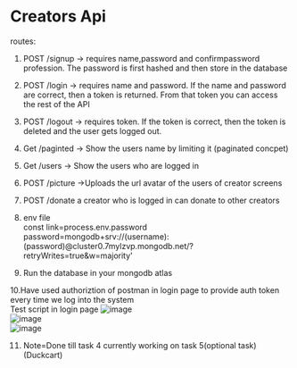 
# Creators Api
routes: 

1. POST /signup -> requires name,password and confirmpassword profession. The password is first hashed and then store in the database

2. POST /login -> requires name and password. If the name and password are correct, then a token is returned. From that token you can access the rest of the API

3. POST /logout -> requires token. If the token is correct, then the token is deleted and the user gets logged out.

4. Get /paginted -> Show the users name by limiting it (paginated concpet)

5. Get /users -> Show the users who are logged in

6. POST /picture ->Uploads the url avatar of the users of creator screens

7. POST /donate a creator who is logged in can donate to other creators 

8. env file <br>
const link=process.env.password<br>
password=mongodb+srv://(username):(password)@cluster0.7mylzvp.mongodb.net/?retryWrites=true&w=majority'<br>

9. Run the database in your  mongodb atlas <br>

10.Have used authoriztion of postman in login page to provide auth token every time we log into the system<br>
Test script in login page
![image](https://user-images.githubusercontent.com/87666139/194013993-76e2beea-4b56-4efb-af8a-746dd9702d0d.png)<br>
![image](https://user-images.githubusercontent.com/87666139/194014638-6569696e-f6f7-4e4d-8f29-9ee6a0e38e12.png)<br>
![image](https://user-images.githubusercontent.com/87666139/194014735-21c58c79-32de-41e4-b12e-a970005eb06e.png)<br>

11. Note=Done till task 4 currently working on task 5(optional task)(Duckcart)


